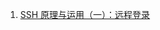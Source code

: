 1. [SSH 原理与运用（一）：远程登录](http://www.ruanyifeng.com/blog/2011/12/ssh_remote_login.html?utm_source=pocket_saves)
